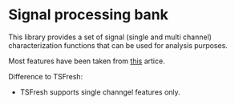# Signal processing bank

This library provides a set of signal (single and multi channel) characterization functions that can be used for analysis purposes.

Most features have been taken from [this](https://academic.oup.com/brain/article/130/2/314/284154) artice. 

Difference to TSFresh: 
- TSFresh supports single channgel features only.



